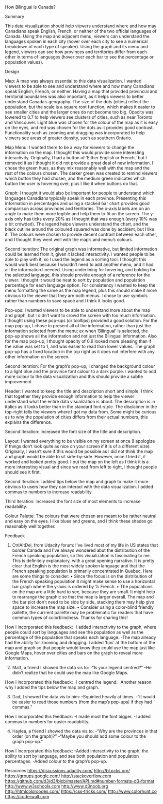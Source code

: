 How Bilingual Is Canada?

Summary

This data visualization should help viewers understand where and how may Canadians speak English, French, or neither of the two official languages of Canada. Using the map and adjacent menu, viewers can understand the languages spoken in each city (hover over each city to see a numerical breakdown of each type of speaker). Using the graph and its menu and legend, viewers can see how provinces and territories differ from each other in terms of languages (hover over each bar to see the percentage or population values).

Design

Map: 
A map was always essential to this data visualization. I wanted viewers to be able to see and understand where and how many Canadians speak English, French, or neither. Having a map that provided provincial and territorial boundaries was also important, as it helps viewers to better understand Canada’s geography. The size of the dots (cities) reflect the population, but the scale is a square root function, which makes it easier to see smaller cities and the larger ones do not become too big. Opacity was lowered to 0.7 to help viewers see clusters of cities, such as near Toronto and Vancouver. Light blue was chosen for the colour of the map as it is easy on the eyes, and red was chosen for the dots as it provides good contrast. Functionality such as zooming and dragging was incorporated to help viewers see areas of greater density, such as southern Ontario.

Map Menu:
I wanted there to be a way for viewers to change the information on the map. I thought this would provide some interesting interactivity. Originally, I had a button of ‘Either English or French,’ but I removed it as I thought it did not provide a great deal of new information. I chose the green hues, as they mix reasonably well with the map and the rest of the colours chosen. The darker green was created to remind viewers which button they had chosen, and the medium green indicates which button the user is hovering over, plus I like it when buttons do that.

Graph:
I thought it would also be important for people to understand which languages Canadians typically speak in each province. Presenting this information in percentages and using a stacked bar chart provides good comparison across provinces and territories. The x-axis labels are on an angle to make them more legible and help them to fit on the screen. The y-axis only has ticks every 20% as I thought that was enough (every 10% was a bit crowded). The legend helps viewers understand the chart, and the black outline around the coloured squared was done by accident, but I like it. The colours were chosen to provide decent contrast between each other, and I thought they went well with the map’s and menu’s colours. 

Second iteration:
The original graph was informative, but limited information could be learned from it, given it lacked interactivity. I wanted people to be able to play with it, so I used the legend as a sorting tool. I thought this would work best because I wouldn’t need to add another menu, and it had all the information I needed. Using underlining for hovering, and bolding for the selected language, this should provide enough of a reference for the viewer. I thought it would be neat to sort by population and population percentage for each language option. For consistency I wanted to keep the menu formatting the same as the map legend, plus this should make it more obvious to the viewer that they are both menus. I chose to use symbols rather than numbers to save space and I think it looks good.

Pop-ups:
I wanted viewers to be able to understand more about the map and graph, but I didn’t want to crowd the screen with too much information. I thought using these pop-ups (or tooltips) provided a good solution. For the map pop-up, I chose to present all of the information, rather than just the information selected from the menu; ex when ‘Bilingual’ is selected, the pop-up shows all the information and not just the Bilingual information. Also for the map pop-up, I thought opacity of 0.9 looked more pleasing than if the value was set to 1, and was easier to read than lower values. The graph pop-up has a fixed location in the top right as it does not interfere with any other information on the screen.

Second iteration:
For the graph’s pop-up, I changed the background colour to a light blue and the province font colour to a dark purple. I wanted to add more colour to the data visualization and this should provide a subtle improvement.

Header:
I wanted to keep the title and description short and simple. I think that together they provide enough information to help the viewer understand what the entire data visualization is about. The description is in italics as it looks better than in the standard font-style. The disclaimer in the top-right tells the viewers where I got my data from. Some might be curious as to why the population of cities differs from their actual numbers, this explains the difference. 

Second Iteration:
Increased the font size of the title and description. 

Layout:
I wanted everything to be visible on my screen at once (I apologize if things don’t look quite as nice on your screen if it is of a different size). Originally, I wasn’t sure if this would be possible as I did not think the map and graph would be able to sit side-by-side. However, once I tried it, it worked and looked pretty good. I put the map on the left as I think it is a more interesting visual and since we read from left to right, I thought people should see it first. 

Second Iteration:
I added tips below the map and graph to make it more obvious to users how they can interact with the data visualization. I added commas to numbers to increase readability.

Third Iteration:
Increased the font size of most elements to increase readability.

Colour Palette:
The colours that were chosen are meant to be rather neutral and easy on the eyes. I like blues and greens, and I think these shades go reasonably well together.

Feedback


1. CtrlAltDel, from Udacity forum:
I've lived most of my life in US states that border Canada and I've always wondered abut the distribution of the French speaking population, so this visualization is fascinating to me. This is definitely explanatory, with a great opening narrative. It is pretty clear that English is the most widely spoken language and that the French speaking population is primarily concentrated in Quebec. Here are some things to consider:
	•	Since the focus is on the distribution of the French speaking population it might make sense to use a horizontal bar graph where the y-axis is ordered by % French.
	•	The populations on the map are a little hard to see, because they are small. It might help to rearrange the graphic so that the map is larger overall. The map and the bar plot don't need to be side by side, stacking them may help give space to increase the map size.
	•	Consider using a color-blind friendly pallette, the currrent pallette may be problematic for readers that have common types of colorblindness.
Thanks for sharing this!

How I incorporated this feedback:
-I added interactivity to the graph, where people could sort by languages and see the population as well as the percentage of the population that speaks each language.
-The map already had the ability for zooming and dragging. I added ‘tips’ at the bottom of the map and graph so that people would know they could use the map just like Google Maps, hover over cities and bars on the graph to reveal more information.

2. Matt, a friend I showed the data vis to:
-“Is your legend centred?”
-He didn’t realize that he could use the map like Google Maps.

How I incorporated this feedback:
-I centred the legend.
-Another reason why I added the tips below the map and graph.

3. Dad, I showed the data vis to him:
-Squinted heavily at times.
-“It would be easier to read those numbers (from the map’s pop-ups) if they had commas.”

How I incorporated this feedback:
-I made most the font bigger.
-I added commas to numbers for easier readability.

4. Haylea, a friend I showed the data vis to:
-“Why are the provinces in that order (on the graph)?”
-“Maybe you should add some colour to the graph pop-up.”

How I incorporated this feedback:
-Added interactivity to the graph, the ability to sort by language, and see both population and population percentages.
-Added colour to the graph’s pop-up.

Resources
https://discussions.udacity.com/
http://bl.ocks.org/
https://groups.google.com/
http://stackoverflow.com
https://github.com/d3/d3/blob/master/API.md#number-formats-d3-format
http://www.w3schools.com
http://www.d3noob.org
http://htmlcolorcodes.com/
https://css-tricks.com/
http://www.colorhunt.co
https://coderwall.com

